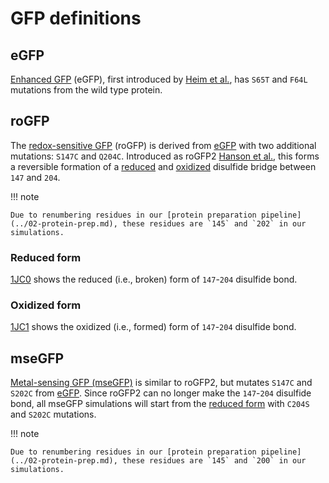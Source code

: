 # GFP definitions

## eGFP

[Enhanced GFP][2y0g] (eGFP), first introduced by [Heim et al.][egfp paper], has `S65T` and `F64L` mutations from the wild type protein.

<div id="egfp-view" class="mol-container"></div>
<script>
var viewer1 = $3Dmol.createViewer(
    document.querySelector('#egfp-view'), { backgroundAlpha: '0.0' }
);
var pdbUri = 'https://files.rcsb.org/view/2y0g.pdb';
jQuery.ajax( pdbUri, {
    success: function(data) {
        // https://3dmol.org/doc/GLViewer.html
        viewer1.addModel( data, 'pdb' );
        viewer1.setStyle({chain: 'A'}, {cartoon: {color: 'spectrum'}});
        viewer1.setStyle({chain: 'A', resn: 'CRO'}, {stick: {}, cartoon: {color: "spectrum"}});
        viewer1.setView([-24.438022254475037, -28.531666182873735, -38.325676826318364, -13.834375761483017, 0.28482918472442975, -0.7868184859871322, 0.21876734309052062, 0.5019261451999166]);
        viewer1.render();
    },
    error: function(hdr, status, err) {
        console.error( "Failed to load PDB " + pdbUri + ": " + err );
    },
});
</script>

## roGFP

The [redox-sensitive GFP][rogfp paper] (roGFP) is derived from [eGFP](#egfp) with two additional mutations: `S147C` and `Q204C`.
Introduced as roGFP2 [Hanson et al.][rogfp paper], this forms a reversible formation of a [reduced][1jc0] and [oxidized][1jc1] disulfide bridge between `147` and `204`.

!!! note

    Due to renumbering residues in our [protein preparation pipeline](../02-protein-prep.md), these residues are `145` and `202` in our simulations.

### Reduced form

[1JC0][1jc0] shows the reduced (i.e., broken) form of `147`-`204` disulfide bond.

<div id="rogfp-reduced-view" class="mol-container"></div>
<script>
var viewer2 = $3Dmol.createViewer(
    document.querySelector('#rogfp-reduced-view'), { backgroundAlpha: '0.0' }
);
var pdbUri = 'https://files.rcsb.org/view/1jc0.pdb';
jQuery.ajax( pdbUri, {
    success: function(data) {
        // https://3dmol.org/doc/GLViewer.html
        viewer2.addModel( data, 'pdb' );
        viewer2.setStyle({chain: 'A'}, {cartoon: {color: 'spectrum'}});
        viewer2.setStyle({chain: 'A', resn: 'CRO'}, {stick: {}, cartoon: {color: "spectrum"}});
        viewer2.setStyle({chain: 'A', resi: '147'}, {stick: {}, cartoon: {color: "spectrum"}});
        viewer2.setStyle({chain: 'A', resi: '204'}, {stick: {}, cartoon: {color: "spectrum"}});
        viewer2.setStyle({chain: 'B'}, {});
        viewer2.setStyle({chain: 'C'}, {});
        viewer2.setView([ -185.57030645037585, -7.386171514064613, -43.82421102060345, 88.52221071593, -0.2662199084146719, 0.4273867540214552, -0.7250566897044959, -0.4698513802953507 ]);
        viewer2.render();
    },
    error: function(hdr, status, err) {
        console.error( "Failed to load PDB " + pdbUri + ": " + err );
    },
});
</script>

### Oxidized form

[1JC1][1jc1] shows the oxidized (i.e., formed) form of `147`-`204` disulfide bond.

<div id="rogfp-oxidized-view" class="mol-container"></div>
<script>
var viewer3 = $3Dmol.createViewer(
    document.querySelector('#rogfp-oxidized-view'), { backgroundAlpha: '0.0' }
);
var pdbUri = 'https://files.rcsb.org/view/1JC1.pdb';
jQuery.ajax( pdbUri, {
    success: function(data) {
        // https://3dmol.org/doc/GLViewer.html
        viewer3.addModel( data, 'pdb' );
        viewer3.setStyle({chain: 'A'}, {cartoon: {color: 'spectrum'}});
        viewer3.setStyle({chain: 'A', resn: 'CRO'}, {stick: {}, cartoon: {color: "spectrum"}});
        viewer3.setStyle({chain: 'A', resi: '147'}, {stick: {}, cartoon: {color: "spectrum"}});
        viewer3.setStyle({chain: 'A', resi: '204'}, {stick: {}, cartoon: {color: "spectrum"}});
        viewer3.setStyle({chain: 'B'}, {});
        viewer3.setStyle({chain: 'C'}, {});
        viewer3.setView([ -186.81094603794497, -7.433604180840877, -44.03122729199806, 88.61698273769923, -0.28983518838466366, 0.46421243736754847, -0.6828026754229519, -0.4840277709001468 ]);
        viewer3.render();
    },
    error: function(hdr, status, err) {
        console.error( "Failed to load PDB " + pdbUri + ": " + err );
    },
});
</script>

## mseGFP

[Metal-sensing GFP (mseGFP)][8dta] is similar to roGFP2, but mutates `S147C` and `S202C` from [eGFP][2y0g].
Since roGFP2 can no longer make the `147`-`204` disulfide bond, all mseGFP simulations will start from the [reduced form](#reduced-form) with `C204S` and `S202C` mutations.

!!! note

    Due to renumbering residues in our [protein preparation pipeline](../02-protein-prep.md), these residues are `145` and `200` in our simulations.

<div id="msegfp-view" class="mol-container"></div>
<script>
var viewer4 = $3Dmol.createViewer(
    document.querySelector('#msegfp-view'), { backgroundAlpha: '0.0' }
);
var pdbUri = 'https://files.rcsb.org/view/8DTA.pdb';
jQuery.ajax( pdbUri, {
    success: function(data) {
        // https://3dmol.org/doc/GLViewer.html
        viewer4.addModel( data, 'pdb' );
        viewer4.setStyle({chain: 'A'}, {cartoon: {color: 'spectrum'}});
        viewer4.setStyle({chain: 'A', resn: 'CRO'}, {stick: {}, cartoon: {color: "spectrum"}});
        viewer4.setStyle({chain: 'A', resi: '147'}, {stick: {}, cartoon: {color: "spectrum"}});
        viewer4.setStyle({chain: 'A', resi: '202'}, {stick: {}, cartoon: {color: "spectrum"}});
        viewer4.setView([ -60.64682338153259, -20.114962159611807, 0.5702077286702113, 80.5194132281471, -0.15077826938374425, 0.19679882644092048, -0.8102144809849335, -0.5311201654949984 ]);
        viewer4.render();
    },
    error: function(hdr, status, err) {
        console.error( "Failed to load PDB " + pdbUri + ": " + err );
    },
});
// function getState() {
//   console.log(console.log(viewer4.getView()));
// };
</script>
<!-- <button onclick="getState()">Click me to get 3DMol.js state</button> -->

<!-- LINKS -->

[egfp paper]: https://doi.org/10.1038/373663b0
[1jc0]: https://www.rcsb.org/structure/1jc0
[1jc1]: https://www.rcsb.org/structure/1jc1
[rogfp paper]: https://doi.org/10.1074/jbc.M312846200
[2y0g]: https://www.rcsb.org/structure/2y0g
[8dta]: https://www.rcsb.org/structure/8DTA
